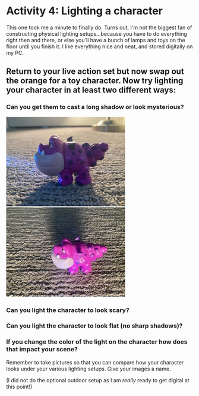 # Activity 4: Lighting a character

This one took me a minute to finally do. Turns out, I'm not the biggest fan of constructing physical lighting setups...because you have to do everything right then and there, or else you'll have a bunch of lamps and toys on the floor until you finish it. I like everything nice and neat, and stored digitally on my PC. 

## Return to your live action set but now swap out the orange for a toy character. Now try lighting your character in at least two different ways: 
### Can you get them to cast a long shadow or look mysterious?
![mysterious1](https://github.com/MasqueradeOfSilence/pixar-in-a-box/blob/main/lighting/IMG_7139.jpg)
![mysterious2](https://github.com/MasqueradeOfSilence/pixar-in-a-box/blob/main/lighting/IMG_7142.jpg?raw=true)

### Can you light the character to look scary?
### Can you light the character to look flat (no sharp shadows)?
### If you change the color of the light on the character how does that impact your scene?

Remember to take pictures so that you can compare how your character looks under your various lighting setups. Give your images a name.

(I did not do the optional outdoor setup as I am *really* ready to get digital at this point!)
